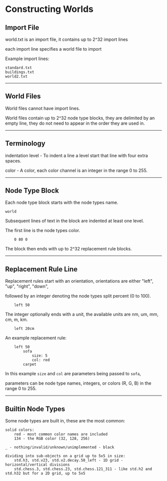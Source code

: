 # Constructing Worlds

## Import File

world.txt is an import file, it contains up to 2^32 import lines

each import line specifies a world file to import

Example import lines:

```text
standard.txt
buildings.txt
world2.txt
```

---

## World Files

World files cannot have import lines.

World files contain up to 2^32 node type blocks, they are delimited by an empty line,
they do not need to appear in the order they are used in.

---

## Terminology

indentation level - To indent a line a level start that line with four extra spaces.

color - A color, each color channel is an integer in the range 0 to 255.

---

## Node Type Block

Each node type block starts with the node types name.

```text
world
```

Subsequent lines of text in the block are indented at least one level.

The first line is the node types color.

```text
    0 80 0
```

The block then ends with up to 2^32 replacement rule blocks.

---

## Replacement Rule Line

Replacement rules start with an orientation, orientations are either "left", "up", "right", "down",

followed by an integer denoting the node types split percent (0 to 100).

```text
    left 50
```

The integer optionally ends with a unit, the available units are nm, um, mm, cm, m, km.

```text
    left 20cm
```

An example replacement rule:

```text
    left 50
        sofa
            size: 5
            col: red
        carpet
```

In this example `size` and `col` are parameters being passed to `sofa`,

parameters can be node type names, integers, or colors (R, G, B) in the range 0 to 255.

---

## Builtin Node Types

Some node types are built in, these are the most common:

```text
solid colors:
    red - most common color names are included
    134 - the RGB color (32, 128, 256)

_ - nothing/invalid/unknown/unimplemented - black

dividing into sub-objects on a grid up to 5x5 in size:
    std.h3, std.v23, std.v2.decay.50_left - 1D grid - horizontal/vertical divisions
    std.chess.3, std.chess.23, std.chess.121_311 - like std.h2 and std.h32 but for a 2D grid, up to 5x5
```
